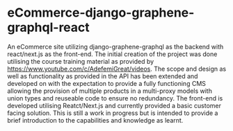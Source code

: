 # eCommerce-django-graphene-graphql-react
An eCommerce site utilizing django-graphene-graphql as the backend with react/next.js as the front-end. 
The initial creation of the project was done utilising the course training material as provided by https://www.youtube.com/c/AdefemiGreat/videos. The scope and design as well as functionality as provided in the API has been extended and developed on with the expectation to provide a fully functioning CMS allowing the provision of multiple products in a multi-proxy models with union types and reuseable code to ensure no redundancy.
The front-end is developed utilising Reatct/Next.js and currently provided a basic customer facing solution. 
This is still a work in progress but is intended to provide a brief introduction to the capabilities and knowledge as learnt.
